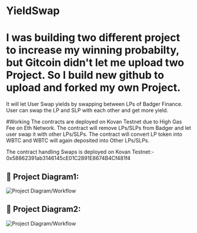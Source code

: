 # YieldSwap
# I was building two different project to increase my winning probabilty, but Gitcoin didn't let me upload two Project. So I build new github to upload and forked my own Project.


It will let User Swap yields by swapping between LPs of Badger Finance. User can swap the LP and SLP with each other and get more yield. 

#Working
The contracts are deployed on Kovan Testnet due to High Gas Fee on Eth Network. The contract will remove LPs/SLPs from Badger and let user swap it with other
LPs/SLPs.
The contract will convert LP token into WBTC and WBTC will again deposited into Other LPs/SLPs.

The contract handling Swaps is deployed on Kovan Testnet:- 0x58862391ab3146145cE01C2891E8674B4Cf481f4

## 🔧 Project Diagram1:
![Project Diagram/Workflow](https://i.gyazo.com/85b7439c0ed8ff31abf423a6f231a5a5.png)

## 🔧 Project Diagram2:
![Project Diagram/Workflow](https://i.gyazo.com/9e19f2e3a0995828d6d7b8ab3806dab6.png)

